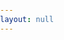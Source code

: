 ```yaml
---
layout: null
---
```


<html>
<head>
  <meta charset="UTF-8">
  <script language="javascript" type="text/javascript" src="assets/js/p5.js"></script>
  <!-- uncomment lines below to include extra p5 libraries -->
  <script language="javascript" src="assets/js/p5.dom.js"></script>
  <!--<script language="javascript" src="libraries/p5.sound.js"></script>-->
  <script language="javascript" type="text/javascript" src="assets/js/sketch.js"></script>
  <!-- this line removes any default padding and style. you might only need one of these values set. -->
  <style> body {padding: 0; margin: 0;} </style>
</head>

<body>
</body>
</html>
